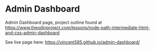 # Admin Dashboard

Admin Dashboard page, project outline found at https://www.theodinproject.com/lessons/node-path-intermediate-html-and-css-admin-dashboard


See live page here: https://vincent585.github.io/admin-dashboard/